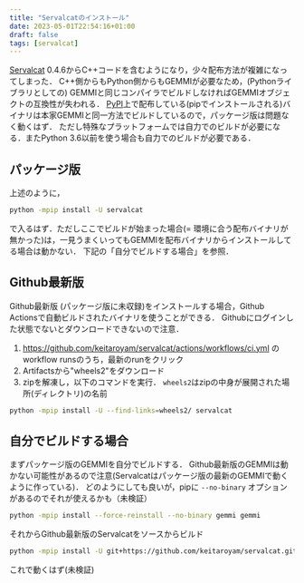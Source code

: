 ```yaml
---
title: "Servalcatのインストール"
date: 2023-05-01T22:54:16+01:00
draft: false
tags: [servalcat]
---
```


[Servalcat](https://github.com/keitaroyam/servalcat) 0.4.6からC++コードを含むようになり，少々配布方法が複雑になってしまった．
C++側からもPython側からもGEMMIが必要なため，(Pythonライブラリとしての) GEMMIと同じコンパイラでビルドしなければGEMMIオブジェクトの互換性が失われる．
[PyPI](https://pypi.org/project/servalcat/)上で配布している(pipでインストールされる)バイナリは本家GEMMIと同一方法でビルドしているので，パッケージ版は問題なく動くはず．
ただし特殊なプラットフォームでは自力でのビルドが必要になる．またPython 3.6以前を使う場合も自力でのビルドが必要である．

## パッケージ版
上述のように，
```sh
python -mpip install -U servalcat
```
で入るはず．ただしここでビルドが始まった場合(= 環境に合う配布バイナリが無かった)は，一見うまくいってもGEMMIを配布バイナリからインストールしてる場合は動かない．
下記の「自分でビルドする場合」を参照．

## Github最新版
Github最新版 (パッケージ版に未収録)をインストールする場合，Github Actionsで自動ビルドされたバイナリを使うことができる．
Githubにログインした状態でないとダウンロードできないので注意．

1. https://github.com/keitaroyam/servalcat/actions/workflows/ci.yml のworkflow runsのうち，最新のrunをクリック
2. Artifactsから"wheels2"をダウンロード
3. zipを解凍し，以下のコマンドを実行． `wheels2`はzipの中身が展開された場所(ディレクトリ)の名前

```sh
python -mpip install -U --find-links=wheels2/ servalcat
```

## 自分でビルドする場合
まずパッケージ版のGEMMIを自分でビルドする．
Github最新版のGEMMIは動かない可能性があるので注意(Servalcatはパッケージ版の最新のGEMMIで動くように作っている)．
どのようにしても良いが，pipに `--no-binary` オプションがあるのでそれが使えるかも（未検証）
```sh
python -mpip install --force-reinstall --no-binary gemmi gemmi 
```
それからGithub最新版のServalcatをソースからビルド
```sh
python -mpip install -U git+https://github.com/keitaroyam/servalcat.git
```
これで動くはず(未検証)
